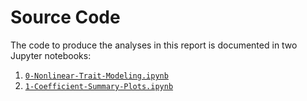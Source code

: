 # Source Code

The code to produce the analyses in this report is documented in two Jupyter notebooks:

1. [`0-Nonlinear-Trait-Modeling.ipynb`](./0-Nonlinear-Trait-Modeling.ipynb)
1. [`1-Coefficient-Summary-Plots.ipynb`](./1-Coefficient-Summary-Plots.ipynb)
